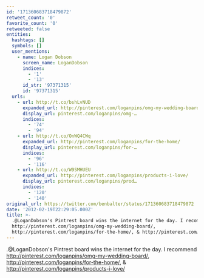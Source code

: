 ```yaml
---
id: '171360683718479872'
retweet_count: '0'
favorite_count: '0'
retweeted: false
entities:
  hashtags: []
  symbols: []
  user_mentions:
    - name: Logan Dobson
      screen_name: LoganDobson
      indices:
        - '1'
        - '13'
      id_str: '97371315'
      id: '97371315'
  urls:
    - url: http://t.co/bshLvNUD
      expanded_url: http://pinterest.com/loganpins/omg-my-wedding-board/
      display_url: pinterest.com/loganpins/omg-…
      indices:
        - '74'
        - '94'
    - url: http://t.co/OnWQ4CWq
      expanded_url: http://pinterest.com/loganpins/for-the-home/
      display_url: pinterest.com/loganpins/for-…
      indices:
        - '96'
        - '116'
    - url: http://t.co/W9SMHUEU
      expanded_url: http://pinterest.com/loganpins/products-i-love/
      display_url: pinterest.com/loganpins/prod…
      indices:
        - '120'
        - '140'
original_url: https://twitter.com/benbalter/status/171360683718479872
date: '2012-02-19T22:29:05.000Z'
title: >-
  .@LoganDobson's Pintrest board wins the internet for the day. I recommend
  http://pinterest.com/loganpins/omg-my-wedding-board/,
  http://pinterest.com/loganpins/for-the-home/, & http://pinterest.com…
---
```


.@LoganDobson's Pintrest board wins the internet for the day. I recommend http://pinterest.com/loganpins/omg-my-wedding-board/, http://pinterest.com/loganpins/for-the-home/, & http://pinterest.com/loganpins/products-i-love/